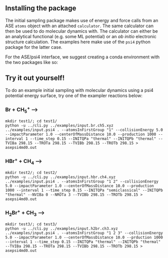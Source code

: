 
## Installing the package

The initial sampling package makes use of energy and force calls from an ASE `atoms` object with an attached `calculator`. The same calculator can then be used to do molecular dynamics with. The calculator can either be an analytical functional (e.g. some ML potential) or an _ab initio_ electronic structure calculation. The examples here make use of the `psi4` python package for the latter case.

For the ASE/psi4 interface, we suggest creating a conda environment with the two packages like so:



## Try it out yourself!

To do an example initial sampling with molecular dynamics using a psi4 potential energy surface, try one of the exampler reactions below:

###  Br + CH<sub>5</sub><sup>+</sup>  ⟶

```
mkdir test1/; cd test1/
python -u ../cli.py ../examples/input.br.ch5.xyz ../examples/input.psi4 . --atomsInFirstGroup "1" --collisionEnergy 5.0 --impactParameter 1.0 --centerOfMassDistance 10.0 --production 1000 --interval 1 --time_step 0.15 --INITQPa "thermal" --INITQPb "thermal" --TVIBa 298.15 --TROTa 298.15 --TVIBb 298.15 --TROTb 298.15 > asepsi4md0.out
```

###  HBr<sup>+</sup> + CH<sub>4</sub>  ⟶

```
mkdir test2/; cd test2/
python -u ../cli.py ../examples/input.hbr.ch4.xyz ../examples/input.psi4 . --atomsInFirstGroup "1 2" --collisionEnergy 5.0 --impactParameter 1.0 --centerOfMassDistance 10.0 --production 1000 --interval 1 --time_step 0.15 --INITQPa "semiclassical" --INITQPb "thermal" --NVIBa 0 --NROTa 3 --TVIBb 298.15 --TROTb 298.15 > asepsi4md0.out
```

###  H<sub>2</sub>Br<sup>+</sup> + CH<sub>3</sub>  ⟶

```
mkdir test3/; cd test3/
python -u ../cli.py ../examples/input.h2br.ch3.xyz ../examples/input.psi4 . --atomsInFirstGroup "1 2 3" --collisionEnergy 5.0 --impactParameter 1.0 --centerOfMassDistance 10.0 --prduction 1000 --interval 1 --time_step 0.15 --INITQPa "thermal" --INITQPb "thermal" --TVIBa 298.15 --TROTa 298.15 --TVIBb 298.15 --TROTb 298.15 > asepsi4md0.out
```

